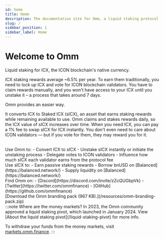 ```yaml
---
id: home
title: Home
description: The documentation site for Omm, a liquid staking protocol for the ICON blockchain.
slug: /
sidebar_position: 1
sidebar_label: Home
---
```


# Welcome to Omm
<p>Liquid staking for ICX, the ICON blockchain's native currency.</p>


ICX staking rewards average ~6.5% per year. To earn them traditionally, you need to lock up ICX and vote for ICON blockchain validators. You have to claim rewards manually, and you won't have access to your ICX until you unstake it – a process that takes around 7 days.

Omm provides an easier way.

It converts ICX to Staked ICX (sICX), an asset that earns staking rewards while remaining available to use. Omm claims and stakes rewards daily, so the ICX value of sICX increases over time. When you need ICX, you can pay a 1% fee to swap sICX for ICX instantly. You don't even need to care about ICON validators — but if you vote for them, they may reward you for it.

<br />
Use Omm to:
- Convert ICX to sICX
- Unstake sICX instantly or initiate the unstaking process
- Delegate votes to ICON validators
- Influence how much sICX each validator earns from the protocol fee

<br />
Use sICX to:
- Earn passive staking rewards
- Borrow bnUSD on [Balanced](https://balanced.network/)
- Supply liquidity on [Balanced](https://balanced.network/)

<br />
Find Omm on:
- [Discord](https://discord.com/invite/zZcQUGbpVk)
- [Twitter](https://twitter.com/ommfinance)
- [GitHub](https://github.com/ommfinance)

<br />
[Download the Omm branding pack (967 KB).](/resources/omm-branding-pack.zip)

<br />
:::note Where are the money markets?
In 2023, the Omm community approved a liquid staking pivot, which launched in January 2024. View [About the liquid staking pivot](/liquid-staking-pivot) for more info.

To withdraw your funds from the money markets, visit [markets.omm.finance](https://markets.omm.finance/).
:::